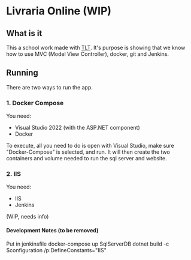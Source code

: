 ﻿# Livraria Online (WIP)

## What is it
This a school work made with [TLT](https://github.com/TLT99 "TLT's Github Page"). It's purpose is showing that we know how to use MVC (Model View Controller), docker, git and Jenkins.

## Running
There are two ways to run the app.

### 1. Docker Compose
You need:
* Visual Studio 2022 (with the ASP.NET component)
* Docker

To execute, all you need to do is open with Visual Studio, make sure "Docker-Compose" is selected, and run. It will then create the two containers and volume needed to run the sql server and website.

### 2. IIS
You need:
* IIS
* Jenkins

(WIP, needs info)

#### Development Notes (to be removed)
Put in jenkinsfile
docker-compose up SqlServerDB
dotnet build -c $configuration /p:DefineConstants="IIS"